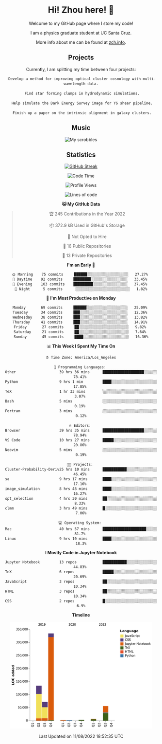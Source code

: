 <div align="center">
<h1> Hi! Zhou here! 👋 </h1>


Welcome to my GitHub page where I store my code! 

I am a physics graduate student at UC Santa Cruz. 

More info about me can be found at [zch.info](www.zch.info).

## Projects

Currently, I am splitting my time between four projects:
```
 Develop a method for improving optical cluster cosmology with multi-wavelength data.
 
 Find star forming clumps in hydrodynamic simulations.
 
 Help simulate the Dark Energy Survey image for Y6 shear pipeline.
 
 Finish up a paper on the intrinsic alignment in galaxy clusters.
```

## Music
![My scrobbles](https://lastfm-recently-played.vercel.app/api?user=zchvsre)


## Statistics

[![GitHub Streak](https://github-readme-streak-stats.herokuapp.com/?user=zhouconghao&theme=highcontrast)](https://git.io/streak-stats)

<!--START_SECTION:waka-->
![Code Time](http://img.shields.io/badge/Code%20Time-0%20secs-blue)

![Profile Views](http://img.shields.io/badge/Profile%20Views-53-blue)

![Lines of code](https://img.shields.io/badge/From%20Hello%20World%20I%27ve%20Written-608%20Thousand%20lines%20of%20code-blue)

**🐱 My GitHub Data** 

> 🏆 245 Contributions in the Year 2022
 > 
> 📦 372.9 kB Used in GitHub's Storage 
 > 
> 🚫 Not Opted to Hire
 > 
> 📜 16 Public Repositories 
 > 
> 🔑 13 Private Repositories  
 > 
**I'm an Early 🐤** 

```text
🌞 Morning    75 commits     ██████░░░░░░░░░░░░░░░░░░░   27.27% 
🌆 Daytime    92 commits     ████████░░░░░░░░░░░░░░░░░   33.45% 
🌃 Evening    103 commits    █████████░░░░░░░░░░░░░░░░   37.45% 
🌙 Night      5 commits      ░░░░░░░░░░░░░░░░░░░░░░░░░   1.82%

```
📅 **I'm Most Productive on Monday** 

```text
Monday       69 commits     ██████░░░░░░░░░░░░░░░░░░░   25.09% 
Tuesday      34 commits     ███░░░░░░░░░░░░░░░░░░░░░░   12.36% 
Wednesday    38 commits     ███░░░░░░░░░░░░░░░░░░░░░░   13.82% 
Thursday     41 commits     ███░░░░░░░░░░░░░░░░░░░░░░   14.91% 
Friday       27 commits     ██░░░░░░░░░░░░░░░░░░░░░░░   9.82% 
Saturday     21 commits     ██░░░░░░░░░░░░░░░░░░░░░░░   7.64% 
Sunday       45 commits     ████░░░░░░░░░░░░░░░░░░░░░   16.36%

```


📊 **This Week I Spent My Time On** 

```text
⌚︎ Time Zone: America/Los_Angeles

💬 Programming Languages: 
Other                    39 hrs 36 mins      ███████████████████░░░░░░   78.41% 
Python                   9 hrs 1 min         ████░░░░░░░░░░░░░░░░░░░░░   17.85% 
TeX                      1 hr 33 mins        ░░░░░░░░░░░░░░░░░░░░░░░░░   3.07% 
Bash                     5 mins              ░░░░░░░░░░░░░░░░░░░░░░░░░   0.19% 
Fortran                  3 mins              ░░░░░░░░░░░░░░░░░░░░░░░░░   0.12%

🔥 Editors: 
Browser                  39 hrs 35 mins      ███████████████████░░░░░░   78.94% 
VS Code                  10 hrs 27 mins      █████░░░░░░░░░░░░░░░░░░░░   20.86% 
Neovim                   5 mins              ░░░░░░░░░░░░░░░░░░░░░░░░░   0.19%

🐱‍💻 Projects: 
Cluster-Probability-Deriv25 hrs 10 mins      ███████████░░░░░░░░░░░░░░   46.45% 
sa                       9 hrs 17 mins       ████░░░░░░░░░░░░░░░░░░░░░   17.16% 
image_simulation         8 hrs 48 mins       ████░░░░░░░░░░░░░░░░░░░░░   16.27% 
spt_selection            4 hrs 30 mins       ██░░░░░░░░░░░░░░░░░░░░░░░   8.33% 
clmm                     3 hrs 49 mins       █░░░░░░░░░░░░░░░░░░░░░░░░   7.06%

💻 Operating System: 
Mac                      40 hrs 57 mins      ████████████████████░░░░░   81.7% 
Linux                    9 hrs 10 mins       ████░░░░░░░░░░░░░░░░░░░░░   18.3%

```

**I Mostly Code in Jupyter Notebook** 

```text
Jupyter Notebook         13 repos            ███████████░░░░░░░░░░░░░░   44.83% 
TeX                      6 repos             █████░░░░░░░░░░░░░░░░░░░░   20.69% 
JavaScript               3 repos             ██░░░░░░░░░░░░░░░░░░░░░░░   10.34% 
HTML                     3 repos             ██░░░░░░░░░░░░░░░░░░░░░░░   10.34% 
CSS                      2 repos             █░░░░░░░░░░░░░░░░░░░░░░░░   6.9%

```


**Timeline**

![Chart not found](https://raw.githubusercontent.com/zhouconghao/zhouconghao/main/charts/bar_graph.png) 


 Last Updated on 11/08/2022 18:52:35 UTC
<!--END_SECTION:waka-->

<!-- ![](https://raw.githubusercontent.com/zhouconghao/github-stats/master/generated/overview.svg#gh-dark-mode-only)
![](https://raw.githubusercontent.com/zhouconghao/github-stats/master/generated/overview.svg#gh-light-mode-only)

![](https://raw.githubusercontent.com/zhouconghao/github-stats/master/generated/languages.svg#gh-dark-mode-only)
![](https://raw.githubusercontent.com/zhouconghao/github-stats/master/generated/languages.svg#gh-light-mode-only) -->

</div>


<!--
**zchvsre/zchvsre** is a ✨ _special_ ✨ repository because its `README.md` (this file) appears on your GitHub profile.

Here are some ideas to get you started:

- 🔭 I’m currently working on ...
- 🌱 I’m currently learning ...
- 👯 I’m looking to collaborate on ...
- 🤔 I’m looking for help with ...
- 💬 Ask me about ...
- 📫 How to reach me: ...
- 😄 Pronouns: ...
- ⚡ Fun fact: ...
-->
 
 </p>
